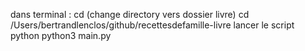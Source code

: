 dans terminal :
cd (change directory vers dossier livre)
    cd /Users/bertrandlenclos/github/recettesdefamille-livre
lancer le script python
    python3 main.py
